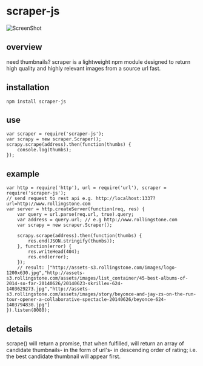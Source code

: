 # scraper-js
![ScreenShot](https://raw.githubusercontent.com/jasonaibrahim/scraper/master/raw/510.jpg)

overview
-----------
need thumbnails? scraper is a lightweight npm module designed to return high quality and highly relevant images from a source url fast. 

installation
------------  
	npm install scraper-js

use
------------
	var scraper = require('scraper-js');
	var scrapy = new scraper.Scraper();
	scrapy.scrape(address).then(function(thumbs) {
		console.log(thumbs);
	});

example
------------
	var http = require('http'), url = require('url'), scraper = require('scraper-js');
	// send request to rest api e.g. http://localhost:1337?url=http://www.rollingstone.com
	var server = http.createServer(function(req, res) {
		var query = url.parse(req.url, true).query;
		var address = query.url; // e.g http://www.rollingstone.com
		var scrapy = new scraper.Scraper();
		
		scrapy.scrape(address).then(function(thumbs) {
			res.end(JSON.stringify(thumbs));
		}, function(error) {
			res.writeHead(404);
			res.end(error);
		});
		// result: ["http://assets-s3.rollingstone.com/images/logo-1200x630.jpg","http://assets-s3.rollingstone.com/assets/images/list_container/45-best-albums-of-2014-so-far-20140626/20140623-skrillex-624-1403629273.jpg","http://assets-s3.rollingstone.com/assets/images/story/beyonce-and-jay-zs-on-the-run-tour-opener-a-collaborative-spectacle-20140626/beyonce-624-1403794830.jpg"]
	}).listen(8080);

details
------------
scrape() will return a promise, that when fulfilled, will return an array of candidate thumbnails- in the form of url's- in descending order of rating; i.e. the best candidate thumbnail will appear first. 

